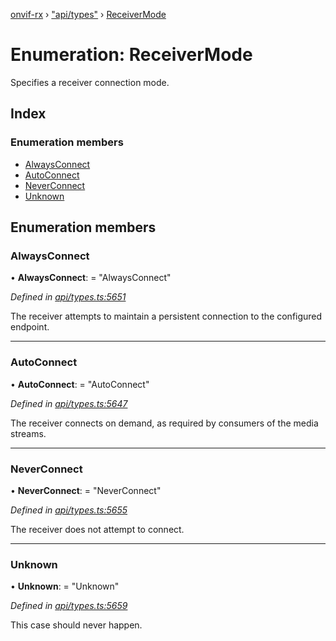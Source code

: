 [onvif-rx](../README.md) › ["api/types"](../modules/_api_types_.md) › [ReceiverMode](_api_types_.receivermode.md)

# Enumeration: ReceiverMode

Specifies a receiver connection mode.

## Index

### Enumeration members

* [AlwaysConnect](_api_types_.receivermode.md#alwaysconnect)
* [AutoConnect](_api_types_.receivermode.md#autoconnect)
* [NeverConnect](_api_types_.receivermode.md#neverconnect)
* [Unknown](_api_types_.receivermode.md#unknown)

## Enumeration members

###  AlwaysConnect

• **AlwaysConnect**: = "AlwaysConnect"

*Defined in [api/types.ts:5651](https://github.com/patrickmichalina/onvif-rx/blob/3e9b152/src/api/types.ts#L5651)*

The receiver attempts to maintain a persistent connection to the configured endpoint.

___

###  AutoConnect

• **AutoConnect**: = "AutoConnect"

*Defined in [api/types.ts:5647](https://github.com/patrickmichalina/onvif-rx/blob/3e9b152/src/api/types.ts#L5647)*

The receiver connects on demand, as required by consumers of the media streams.

___

###  NeverConnect

• **NeverConnect**: = "NeverConnect"

*Defined in [api/types.ts:5655](https://github.com/patrickmichalina/onvif-rx/blob/3e9b152/src/api/types.ts#L5655)*

The receiver does not attempt to connect.

___

###  Unknown

• **Unknown**: = "Unknown"

*Defined in [api/types.ts:5659](https://github.com/patrickmichalina/onvif-rx/blob/3e9b152/src/api/types.ts#L5659)*

This case should never happen.
